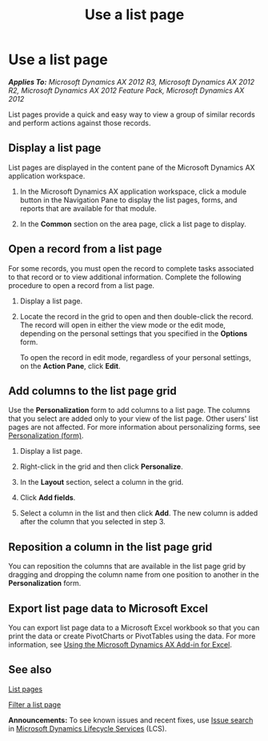 ﻿---
title: Use a list page
TOCTitle: Use a list page
ms:assetid: ed60c720-8331-41e7-9b48-b3a8fe2aa1d5
ms:mtpsurl: https://technet.microsoft.com/en-us/library/Gg243260(v=AX.60)
ms:contentKeyID: 36676416
ms.date: 04/18/2014
mtps_version: v=AX.60
---

# Use a list page 


_**Applies To:** Microsoft Dynamics AX 2012 R3, Microsoft Dynamics AX 2012 R2, Microsoft Dynamics AX 2012 Feature Pack, Microsoft Dynamics AX 2012_

List pages provide a quick and easy way to view a group of similar records and perform actions against those records.

## Display a list page

List pages are displayed in the content pane of the Microsoft Dynamics AX application workspace.

1.  In the Microsoft Dynamics AX application workspace, click a module button in the Navigation Pane to display the list pages, forms, and reports that are available for that module.

2.  In the **Common** section on the area page, click a list page to display.

## Open a record from a list page

For some records, you must open the record to complete tasks associated to that record or to view additional information. Complete the following procedure to open a record from a list page.

1.  Display a list page.

2.  Locate the record in the grid to open and then double-click the record. The record will open in either the view mode or the edit mode, depending on the personal settings that you specified in the **Options** form.
    
    To open the record in edit mode, regardless of your personal settings, on the **Action Pane**, click **Edit**.

## Add columns to the list page grid

Use the **Personalization** form to add columns to a list page. The columns that you select are added only to your view of the list page. Other users' list pages are not affected. For more information about personalizing forms, see [Personalization (form)](https://technet.microsoft.com/en-us/library/aa597239\(v=ax.60\)).

1.  Display a list page.

2.  Right-click in the grid and then click **Personalize**.

3.  In the **Layout** section, select a column in the grid.

4.  Click **Add fields**.

5.  Select a column in the list and then click **Add**. The new column is added after the column that you selected in step 3.

## Reposition a column in the list page grid

You can reposition the columns that are available in the list page grid by dragging and dropping the column name from one position to another in the **Personalization** form.

## Export list page data to Microsoft Excel

You can export list page data to a Microsoft Excel workbook so that you can print the data or create PivotCharts or PivotTables using the data. For more information, see [Using the Microsoft Dynamics AX Add-in for Excel](using-the-microsoft-dynamics-ax-add-in-for-excel.md).

## See also

[List pages](list-pages.md)

[Filter a list page](filter-a-list-page.md)

  
**Announcements:** To see known issues and recent fixes, use [Issue search](http://go.microsoft.com/fwlink/?linkid=389258) in [Microsoft Dynamics Lifecycle Services](http://go.microsoft.com/fwlink/?linkid=306505) (LCS).

